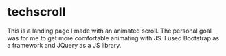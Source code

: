 # techscroll
This is a landing page I made with an animated scroll. The personal goal was for me to get more comfortable animating with JS. I used Bootstrap as a framework and JQuery as a JS library.  
